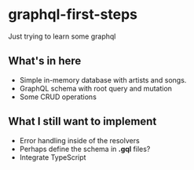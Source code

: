 # graphql-first-steps
Just trying to learn some graphql

## What's in here
- Simple in-memory database with artists and songs.
- GraphQL schema with root query and mutation
- Some CRUD operations

## What I still want to implement
- Error handling inside of the resolvers
- Perhaps define the schema in **.gql** files?
- Integrate TypeScript
